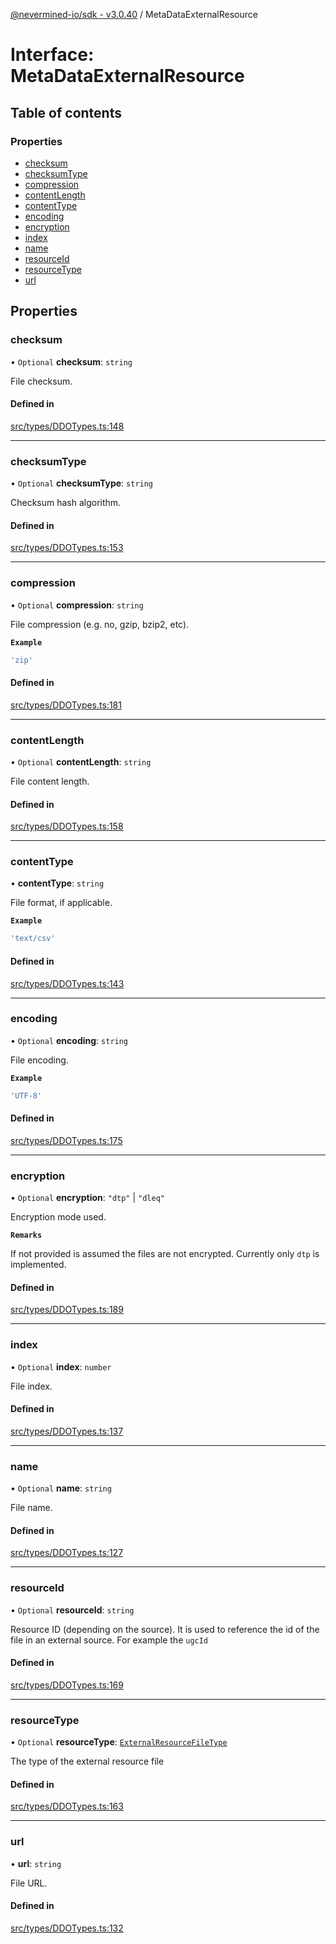 [@nevermined-io/sdk - v3.0.40](../code-reference.md) / MetaDataExternalResource

# Interface: MetaDataExternalResource

## Table of contents

### Properties

- [checksum](MetaDataExternalResource.md#checksum)
- [checksumType](MetaDataExternalResource.md#checksumtype)
- [compression](MetaDataExternalResource.md#compression)
- [contentLength](MetaDataExternalResource.md#contentlength)
- [contentType](MetaDataExternalResource.md#contenttype)
- [encoding](MetaDataExternalResource.md#encoding)
- [encryption](MetaDataExternalResource.md#encryption)
- [index](MetaDataExternalResource.md#index)
- [name](MetaDataExternalResource.md#name)
- [resourceId](MetaDataExternalResource.md#resourceid)
- [resourceType](MetaDataExternalResource.md#resourcetype)
- [url](MetaDataExternalResource.md#url)

## Properties

### checksum

• `Optional` **checksum**: `string`

File checksum.

#### Defined in

[src/types/DDOTypes.ts:148](https://github.com/nevermined-io/sdk-js/blob/b5e55eab9d0ebcc9023ac5ea2d4b30a77616251e/src/types/DDOTypes.ts#L148)

---

### checksumType

• `Optional` **checksumType**: `string`

Checksum hash algorithm.

#### Defined in

[src/types/DDOTypes.ts:153](https://github.com/nevermined-io/sdk-js/blob/b5e55eab9d0ebcc9023ac5ea2d4b30a77616251e/src/types/DDOTypes.ts#L153)

---

### compression

• `Optional` **compression**: `string`

File compression (e.g. no, gzip, bzip2, etc).

**`Example`**

```ts
'zip'
```

#### Defined in

[src/types/DDOTypes.ts:181](https://github.com/nevermined-io/sdk-js/blob/b5e55eab9d0ebcc9023ac5ea2d4b30a77616251e/src/types/DDOTypes.ts#L181)

---

### contentLength

• `Optional` **contentLength**: `string`

File content length.

#### Defined in

[src/types/DDOTypes.ts:158](https://github.com/nevermined-io/sdk-js/blob/b5e55eab9d0ebcc9023ac5ea2d4b30a77616251e/src/types/DDOTypes.ts#L158)

---

### contentType

• **contentType**: `string`

File format, if applicable.

**`Example`**

```ts
'text/csv'
```

#### Defined in

[src/types/DDOTypes.ts:143](https://github.com/nevermined-io/sdk-js/blob/b5e55eab9d0ebcc9023ac5ea2d4b30a77616251e/src/types/DDOTypes.ts#L143)

---

### encoding

• `Optional` **encoding**: `string`

File encoding.

**`Example`**

```ts
'UTF-8'
```

#### Defined in

[src/types/DDOTypes.ts:175](https://github.com/nevermined-io/sdk-js/blob/b5e55eab9d0ebcc9023ac5ea2d4b30a77616251e/src/types/DDOTypes.ts#L175)

---

### encryption

• `Optional` **encryption**: `"dtp"` \| `"dleq"`

Encryption mode used.

**`Remarks`**

If not provided is assumed the files are not encrypted. Currently only `dtp` is implemented.

#### Defined in

[src/types/DDOTypes.ts:189](https://github.com/nevermined-io/sdk-js/blob/b5e55eab9d0ebcc9023ac5ea2d4b30a77616251e/src/types/DDOTypes.ts#L189)

---

### index

• `Optional` **index**: `number`

File index.

#### Defined in

[src/types/DDOTypes.ts:137](https://github.com/nevermined-io/sdk-js/blob/b5e55eab9d0ebcc9023ac5ea2d4b30a77616251e/src/types/DDOTypes.ts#L137)

---

### name

• `Optional` **name**: `string`

File name.

#### Defined in

[src/types/DDOTypes.ts:127](https://github.com/nevermined-io/sdk-js/blob/b5e55eab9d0ebcc9023ac5ea2d4b30a77616251e/src/types/DDOTypes.ts#L127)

---

### resourceId

• `Optional` **resourceId**: `string`

Resource ID (depending on the source). It is used to reference the id of the file in an external source.
For example the `ugcId`

#### Defined in

[src/types/DDOTypes.ts:169](https://github.com/nevermined-io/sdk-js/blob/b5e55eab9d0ebcc9023ac5ea2d4b30a77616251e/src/types/DDOTypes.ts#L169)

---

### resourceType

• `Optional` **resourceType**: [`ExternalResourceFileType`](../enums/ExternalResourceFileType.md)

The type of the external resource file

#### Defined in

[src/types/DDOTypes.ts:163](https://github.com/nevermined-io/sdk-js/blob/b5e55eab9d0ebcc9023ac5ea2d4b30a77616251e/src/types/DDOTypes.ts#L163)

---

### url

• **url**: `string`

File URL.

#### Defined in

[src/types/DDOTypes.ts:132](https://github.com/nevermined-io/sdk-js/blob/b5e55eab9d0ebcc9023ac5ea2d4b30a77616251e/src/types/DDOTypes.ts#L132)
